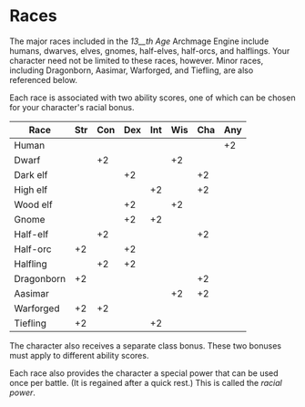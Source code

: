 # Races

The major races included in the _13__th_ _Age_ Archmage Engine include humans, dwarves, elves, gnomes, half-elves, half-orcs, and halflings. Your character need not be limited to these races, however. Minor races, including Dragonborn, Aasimar, Warforged, and Tiefling, are also referenced below.

Each race is associated with two ability scores, one of which can be chosen for your character's racial bonus.

| **Race** | **Str** | **Con** | **Dex** | **Int** | **Wis** | **Cha** | **Any** |
| --- | --- | --- | --- | --- | --- | --- | --- |
| Human | | | | | | | +2 |
| Dwarf | | +2 | | | +2 | | |
| Dark elf | | | +2 | | | +2 | |
| High elf | | | | +2 | | +2 | |
| Wood elf | | | +2 | | +2 | | |
| Gnome | | | +2 | +2 | | | |
| Half-elf | | +2 | | | | +2 | |
| Half-orc | +2 | | +2 | | | | |
| Halfling | | +2 | +2 | | | | |
| Dragonborn | +2 | | | | | +2 | |
| Aasimar | | | | | +2 | +2 | |
| Warforged | +2 | +2 | | | | | |
| Tiefling | +2 | | | +2 | | | |

The character also receives a separate class bonus. These two bonuses must apply to different ability scores.

Each race also provides the character a special power that can be used once per battle. (It is regained after a quick rest.) This is called the _racial power_.

